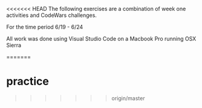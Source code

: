 <<<<<<< HEAD
The following exercises are a combination of week one activities and CodeWars challenges.

For the time period 6/19 - 6/24

All work was done using Visual Studio Code on a Macbook Pro running OSX Sierra

=======
# practice
>>>>>>> origin/master
